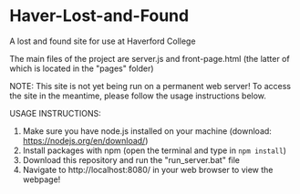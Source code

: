 # Haver-Lost-and-Found
A lost and found site for use at Haverford College

The main files of the project are server.js and front-page.html (the latter of which is located in the "pages" folder)

NOTE: This site is not yet being run on a permanent web server! To access the site in the meantime, please follow the usage instructions below.


USAGE INSTRUCTIONS:
1) Make sure you have node.js installed on your machine (download: https://nodejs.org/en/download/)
2) Install packages with npm (open the terminal and type in `npm install`)
3) Download this repository and run the "run_server.bat" file
4) Navigate to http://localhost:8080/ in your web browser to view the webpage!